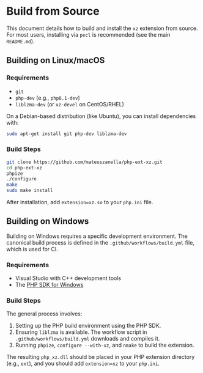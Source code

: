 # Build from Source

This document details how to build and install the `xz` extension from source. For most users, installing via `pecl` is recommended (see the main `README.md`).

## Building on Linux/macOS

### Requirements
- `git`
- `php-dev` (e.g., `php8.1-dev`)
- `liblzma-dev` (or `xz-devel` on CentOS/RHEL)

On a Debian-based distribution (like Ubuntu), you can install dependencies with:
```bash
sudo apt-get install git php-dev liblzma-dev
```

### Build Steps
```bash
git clone https://github.com/mateuszanella/php-ext-xz.git
cd php-ext-xz
phpize
./configure
make
sudo make install
```
After installation, add `extension=xz.so` to your `php.ini` file.

## Building on Windows

Building on Windows requires a specific development environment. The canonical build process is defined in the `.github/workflows/build.yml` file, which is used for CI.

### Requirements
- Visual Studio with C++ development tools
- The [PHP SDK for Windows](https://github.com/php/php-sdk-binary-tools)

### Build Steps
The general process involves:
1.  Setting up the PHP build environment using the PHP SDK.
2.  Ensuring `liblzma` is available. The workflow script in `.github/workflows/build.yml` downloads and compiles it.
3.  Running `phpize`, `configure --with-xz`, and `nmake` to build the extension.

The resulting `php_xz.dll` should be placed in your PHP extension directory (e.g., `ext`), and you should add `extension=xz` to your `php.ini`.
